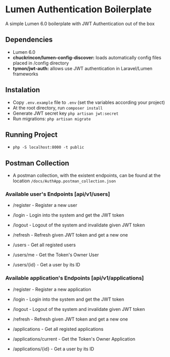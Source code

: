 # Lumen Authentication Boilerplate

A simple Lumen 6.0 boilerplate with JWT Authentication out of the box

## Dependencies
* Lumen 6.0
* **chuckrincon/lumen-config-discover:** loads automatically config files placed in /config directory
* **tymon/jwt-auth:** allows use JWT authentication in Laravel/Lumen frameworks

## Instalation
* Copy `.env.example` file to `.env` (set the variables according your project)  
* At the root directory, run ``` composer install ```
* Generate JWT secret key ``` php artisan jwt:secret ```
* Run migrations: ``` php artisan migrate ```

## Running Project

* ```php -S localhost:8000 -t public```

## Postman Collection

* A postman collection, with the existent endpoints, can be found at the location `/docs/AuthApp.postman_collection.json`

### Available user's Endpoints [api/v1/users]
* /register - Register a new user
* /login - Login into the system and get the JWT token
* /logout - Logout of the system and invalidate given JWT token
* /refresh - Refresh given JWT token and get a new one

* /users - Get all registed users
* /users/me - Get the Token's Owner User
* /users/{id} - Get a user by its ID

### Available application's Endpoints [api/v1/applications]
* /register - Register a new application
* /login - Login into the system and get the JWT token
* /logout - Logout of the system and invalidate given JWT token
* /refresh - Refresh given JWT token and get a new one

* /applications - Get all registed applications
* /applications/current - Get the Token's Owner Application
* /applications/{id} - Get a user by its ID
